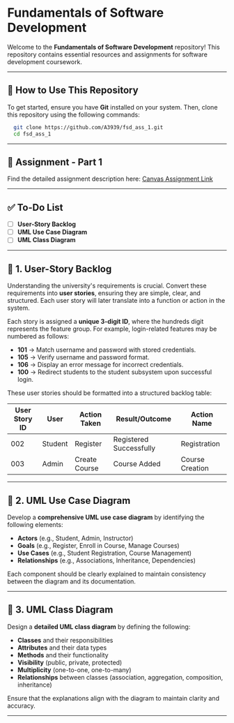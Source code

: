 # Fundamentals of Software Development

Welcome to the **Fundamentals of Software Development** repository! This repository contains essential resources and assignments for software development coursework.

---

## 📌 How to Use This Repository

To get started, ensure you have **Git** installed on your system. Then, clone this repository using the following commands:

```bash
  git clone https://github.com/A3939/fsd_ass_1.git
  cd fsd_ass_1
```

---

## 📑 Assignment - Part 1

Find the detailed assignment description here:
[Canvas Assignment Link](https://canvas.uts.edu.au/courses/34209/files/8801494?wrap=1)

---

## ✅ To-Do List

- [ ] **User-Story Backlog**
- [ ] **UML Use Case Diagram**
- [ ] **UML Class Diagram**

---

## 📌 1. User-Story Backlog

Understanding the university's requirements is crucial. Convert these requirements into **user stories**, ensuring they are simple, clear, and structured. Each user story will later translate into a function or action in the system.

Each story is assigned a **unique 3-digit ID**, where the hundreds digit represents the feature group. For example, login-related features may be numbered as follows:

- **101** → Match username and password with stored credentials.
- **105** → Verify username and password format.
- **106** → Display an error message for incorrect credentials.
- **100** → Redirect students to the student subsystem upon successful login.

These user stories should be formatted into a structured backlog table:

| User Story ID | User    | Action Taken  | Result/Outcome          | Action Name     |
| ------------- | ------- | ------------- | ----------------------- | --------------- |
| 002           | Student | Register      | Registered Successfully | Registration    |
| 003           | Admin   | Create Course | Course Added            | Course Creation |

---

## 📌 2. UML Use Case Diagram

Develop a **comprehensive UML use case diagram** by identifying the following elements:

- **Actors** (e.g., Student, Admin, Instructor)
- **Goals** (e.g., Register, Enroll in Course, Manage Courses)
- **Use Cases** (e.g., Student Registration, Course Management)
- **Relationships** (e.g., Associations, Inheritance, Dependencies)

Each component should be clearly explained to maintain consistency between the diagram and its documentation.

---

## 📌 3. UML Class Diagram

Design a **detailed UML class diagram** by defining the following:

- **Classes** and their responsibilities
- **Attributes** and their data types
- **Methods** and their functionality
- **Visibility** (public, private, protected)
- **Multiplicity** (one-to-one, one-to-many)
- **Relationships** between classes (association, aggregation, composition, inheritance)

Ensure that the explanations align with the diagram to maintain clarity and accuracy.

---
